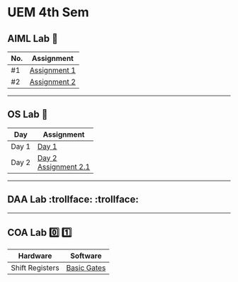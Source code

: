 # UEM 4th Sem

## AIML Lab :brain:

| No. | Assignment                            |
| --- | ------------------------------------- |
| #1  | [Assignment 1](./AIML/assignment1.pl) |
| #2  | [Assignment 2](./AIML/assignment2)    |

---

## OS Lab :penguin:

| Day   | Assignment                                                         |
| ----- | ------------------------------------------------------------------ |
| Day 1 | [Day 1](./OS/day1.md)                                              |
| Day 2 | [Day 2](./OS/day2.md) <br> [Assignment 2.1](./OS/assignment2.1.md) |

---

## DAA Lab :trollface: :trollface:

---

## COA Lab :zero: :one:

| Hardware        | Software                         |
| --------------- | -------------------------------- |
| Shift Registers | [Basic Gates](./COA/assignment1) |
